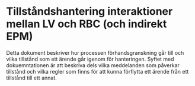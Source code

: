 # Tillståndshantering interaktioner mellan LV och RBC (och indirekt EPM)

Detta dokument beskriver hur processen förhandsgranskning går till och vilka tillstånd som ett ärende går igenom för hanteringen. Syftet med dokuemntationen är att beskriva dels vilka meddelanden som påverkar tillstånd och vilka regler som finns för att kunna förflytta ett ärende från ett tillstånd till ett annat.

